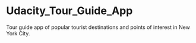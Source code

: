 # Udacity_Tour_Guide_App
Tour guide app of popular tourist destinations and points of interest in New York City. 
<br>
